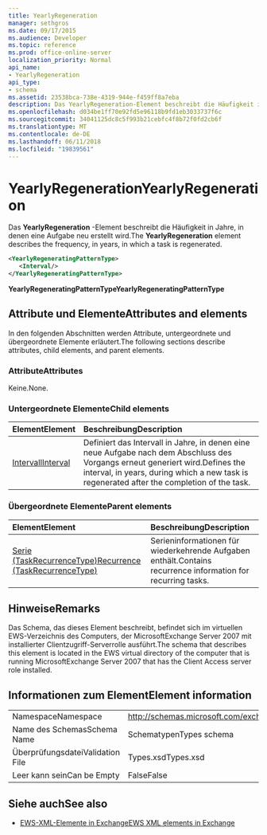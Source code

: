 ```yaml
---
title: YearlyRegeneration
manager: sethgros
ms.date: 09/17/2015
ms.audience: Developer
ms.topic: reference
ms.prod: office-online-server
localization_priority: Normal
api_name:
- YearlyRegeneration
api_type:
- schema
ms.assetid: 23538bca-738e-4319-944e-f459ff8a7eba
description: Das YearlyRegeneration-Element beschreibt die Häufigkeit in Jahre, in denen eine Aufgabe neu erstellt wird.
ms.openlocfilehash: d034be1ff70e92fd5e96118b9fd1eb3033737f6c
ms.sourcegitcommit: 34041125dc8c5f993b21cebfc4f8b72f0fd2cb6f
ms.translationtype: MT
ms.contentlocale: de-DE
ms.lasthandoff: 06/11/2018
ms.locfileid: "19839561"
---
```

# <a name="yearlyregeneration"></a><span data-ttu-id="a7422-103">YearlyRegeneration</span><span class="sxs-lookup"><span data-stu-id="a7422-103">YearlyRegeneration</span></span>

<span data-ttu-id="a7422-104">Das **YearlyRegeneration** -Element beschreibt die Häufigkeit in Jahre, in denen eine Aufgabe neu erstellt wird.</span><span class="sxs-lookup"><span data-stu-id="a7422-104">The **YearlyRegeneration** element describes the frequency, in years, in which a task is regenerated.</span></span> 
  
```xml
<YearlyRegeneratingPatternType>
   <Interval/>
</YearlyRegeneratingPatternType>
```

<span data-ttu-id="a7422-105">**YearlyRegeneratingPatternType**</span><span class="sxs-lookup"><span data-stu-id="a7422-105">**YearlyRegeneratingPatternType**</span></span>

## <a name="attributes-and-elements"></a><span data-ttu-id="a7422-106">Attribute und Elemente</span><span class="sxs-lookup"><span data-stu-id="a7422-106">Attributes and elements</span></span>

<span data-ttu-id="a7422-107">In den folgenden Abschnitten werden Attribute, untergeordnete und übergeordnete Elemente erläutert.</span><span class="sxs-lookup"><span data-stu-id="a7422-107">The following sections describe attributes, child elements, and parent elements.</span></span>
  
### <a name="attributes"></a><span data-ttu-id="a7422-108">Attribute</span><span class="sxs-lookup"><span data-stu-id="a7422-108">Attributes</span></span>

<span data-ttu-id="a7422-109">Keine.</span><span class="sxs-lookup"><span data-stu-id="a7422-109">None.</span></span>
  
### <a name="child-elements"></a><span data-ttu-id="a7422-110">Untergeordnete Elemente</span><span class="sxs-lookup"><span data-stu-id="a7422-110">Child elements</span></span>

|<span data-ttu-id="a7422-111">**Element**</span><span class="sxs-lookup"><span data-stu-id="a7422-111">**Element**</span></span>|<span data-ttu-id="a7422-112">**Beschreibung**</span><span class="sxs-lookup"><span data-stu-id="a7422-112">**Description**</span></span>|
|:-----|:-----|
|[<span data-ttu-id="a7422-113">Intervall</span><span class="sxs-lookup"><span data-stu-id="a7422-113">Interval</span></span>](interval.md) <br/> |<span data-ttu-id="a7422-114">Definiert das Intervall in Jahre, in denen eine neue Aufgabe nach dem Abschluss des Vorgangs erneut generiert wird.</span><span class="sxs-lookup"><span data-stu-id="a7422-114">Defines the interval, in years, during which a new task is regenerated after the completion of the task.</span></span>  <br/> |
   
### <a name="parent-elements"></a><span data-ttu-id="a7422-115">Übergeordnete Elemente</span><span class="sxs-lookup"><span data-stu-id="a7422-115">Parent elements</span></span>

|<span data-ttu-id="a7422-116">**Element**</span><span class="sxs-lookup"><span data-stu-id="a7422-116">**Element**</span></span>|<span data-ttu-id="a7422-117">**Beschreibung**</span><span class="sxs-lookup"><span data-stu-id="a7422-117">**Description**</span></span>|
|:-----|:-----|
|[<span data-ttu-id="a7422-118">Serie (TaskRecurrenceType)</span><span class="sxs-lookup"><span data-stu-id="a7422-118">Recurrence (TaskRecurrenceType)</span></span>](recurrence-taskrecurrencetype.md) <br/> |<span data-ttu-id="a7422-119">Serieninformationen für wiederkehrende Aufgaben enthält.</span><span class="sxs-lookup"><span data-stu-id="a7422-119">Contains recurrence information for recurring tasks.</span></span>  <br/> |
   
## <a name="remarks"></a><span data-ttu-id="a7422-120">Hinweise</span><span class="sxs-lookup"><span data-stu-id="a7422-120">Remarks</span></span>

<span data-ttu-id="a7422-121">Das Schema, das dieses Element beschreibt, befindet sich im virtuellen EWS-Verzeichnis des Computers, der MicrosoftExchange Server 2007 mit installierter Clientzugriff-Serverrolle ausführt.</span><span class="sxs-lookup"><span data-stu-id="a7422-121">The schema that describes this element is located in the EWS virtual directory of the computer that is running MicrosoftExchange Server 2007 that has the Client Access server role installed.</span></span> 
  
## <a name="element-information"></a><span data-ttu-id="a7422-122">Informationen zum Element</span><span class="sxs-lookup"><span data-stu-id="a7422-122">Element information</span></span>

|||
|:-----|:-----|
|<span data-ttu-id="a7422-123">Namespace</span><span class="sxs-lookup"><span data-stu-id="a7422-123">Namespace</span></span>  <br/> |http://schemas.microsoft.com/exchange/services/2006/types  <br/> |
|<span data-ttu-id="a7422-124">Name des Schemas</span><span class="sxs-lookup"><span data-stu-id="a7422-124">Schema Name</span></span>  <br/> |<span data-ttu-id="a7422-125">Schematypen</span><span class="sxs-lookup"><span data-stu-id="a7422-125">Types schema</span></span>  <br/> |
|<span data-ttu-id="a7422-126">Überprüfungsdatei</span><span class="sxs-lookup"><span data-stu-id="a7422-126">Validation File</span></span>  <br/> |<span data-ttu-id="a7422-127">Types.xsd</span><span class="sxs-lookup"><span data-stu-id="a7422-127">Types.xsd</span></span>  <br/> |
|<span data-ttu-id="a7422-128">Leer kann sein</span><span class="sxs-lookup"><span data-stu-id="a7422-128">Can be Empty</span></span>  <br/> |<span data-ttu-id="a7422-129">False</span><span class="sxs-lookup"><span data-stu-id="a7422-129">False</span></span>  <br/> |
   
## <a name="see-also"></a><span data-ttu-id="a7422-130">Siehe auch</span><span class="sxs-lookup"><span data-stu-id="a7422-130">See also</span></span>

- [<span data-ttu-id="a7422-131">EWS-XML-Elemente in Exchange</span><span class="sxs-lookup"><span data-stu-id="a7422-131">EWS XML elements in Exchange</span></span>](ews-xml-elements-in-exchange.md)

